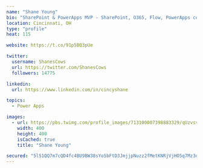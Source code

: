 ```yaml
---
name: "Shane Young"
bio: "SharePoint & PowerApps MVP - SharePoint, O365, Flow, PowerApps consulting? @PowerApps911 | Pure Snark? You found it."
location: Cincinnati, OH
type: "profile"
heat: 115

website: https://t.co/91p5BQ3pUe

twitter:
  username: ShanesCows
  url: https://twitter.com/ShanesCows
  followers: 14775

linkedin:
  url: https://www.linkedin.com/in/cincyshane

topics:
  - Power Apps

images:
  - url: https://pbs.twimg.com/profile_images/713100007398883329/qUzvsvQ3_400x400.jpg
    width: 400
    height: 400
    isCached: true
    title: "Shane Young"

secured: "5lS1QQ7m7cQD4fc4BU9BW38sYoSbFtD3JmjjpNuzz2fMetKNRjVjHO5q7Mz3dGEjxXTP54KT46M4NIUD2fgNs6MprD/QR5HpKfYX4dKjaBp/yOnRVBj3g18kZHNvImrMAGrL7eM/1HUkYX1R8fLTmvhWhmTf6OL9Rz95KNpaupp+5sVcOZP8WYG+LN9XR8hmGXsyKbXzCTFBNdZReGQlDfXvObEVJIKlpHy+dDp9D3TXmh/uoOnP2yqfd7rgR2F7tfM4Z3O350oQNLJg+frzEO0xV2ak39TYa43FBP0rf0EY8hqQcpnLGYArGqnJeHdDS6KcI5KSN7D3k0mmxWdik9ys4n2Ji2jPkbeVC800KOQMQpbGji/9f1URDdz4J6XaRKxS+/v7dF3kXl3F3kFkCjnOkyJoVvZ9ZifOnLoAN9E=;lRsryx9bcTx/1KcL+99dwQ=="
---
```


